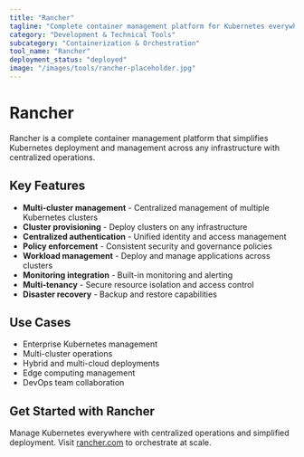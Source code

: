 ```yaml
---
title: "Rancher"
tagline: "Complete container management platform for Kubernetes everywhere"
category: "Development & Technical Tools"
subcategory: "Containerization & Orchestration"
tool_name: "Rancher"
deployment_status: "deployed"
image: "/images/tools/rancher-placeholder.jpg"
---
```


# Rancher

Rancher is a complete container management platform that simplifies Kubernetes deployment and management across any infrastructure with centralized operations.

## Key Features

- **Multi-cluster management** - Centralized management of multiple Kubernetes clusters
- **Cluster provisioning** - Deploy clusters on any infrastructure
- **Centralized authentication** - Unified identity and access management
- **Policy enforcement** - Consistent security and governance policies
- **Workload management** - Deploy and manage applications across clusters
- **Monitoring integration** - Built-in monitoring and alerting
- **Multi-tenancy** - Secure resource isolation and access control
- **Disaster recovery** - Backup and restore capabilities

## Use Cases

- Enterprise Kubernetes management
- Multi-cluster operations
- Hybrid and multi-cloud deployments
- Edge computing management
- DevOps team collaboration

## Get Started with Rancher

Manage Kubernetes everywhere with centralized operations and simplified deployment. Visit [rancher.com](https://rancher.com) to orchestrate at scale.